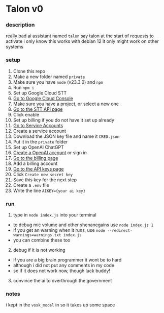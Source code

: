 # Talon v0

### description

really bad ai assistant named `talon`
say talon at the start of requests to activate
i only know this works with debian 12
it only might work on other systems

### setup

1. Clone this repo
2. Make a new folder named `private`
3. Make sure you have `node` (v23.3.0) and `npm`
4. Run `npm i`
5. Set up Google Cloud STT
  1. [Go to Google Cloud Console](https://console.cloud.google.com/)
  2. Make sure you have a project, or select a new one
  3. [Go to the STT API page](https://console.cloud.google.com/apis/library/speech.googleapis.com)
  4. Click enable
  5. Set up billing if you do not have it set up already
  6. [Go to Service Accounts](https://console.cloud.google.com/iam-admin/serviceaccounts)
  7. Create a service account
  8. Download the JSON key file and name it `CRED.json`
  9. Put it in the `private` folder
6. Set up OpenAI ChatGPT
  1. [Create a OpenAI account](https://platform.openai.com/signup/) or sign in
  2. [Go to the billing page](https://platform.openai.com/account/billing)
  3. Add a billing account
  4. [Go to the API keys page](https://platform.openai.com/api-keys)
  5. Click `Create new secret key`
  6. Save this key for the next step
7. Create a `.env` file
  1. Write the line `AIKEY={your ai key}`

### run

1. type in `node index.js` into your terminal
  - to debug mic volume and other shenanegains use `node index.js 1`
  - if you get an warning when it runs, use `node --redirect-warnings=warnings.txt index.js`
  - you can combine these too
2. debug if it is not working
  - if you are a big brain programmer it wont be to hard
  - although i did not put any comments in my code
  - so if it does not work now, though luck buddy!
3. convince the ai to overthrough the government

### notes

i kept in the `vosk_model` in so it takes up some space